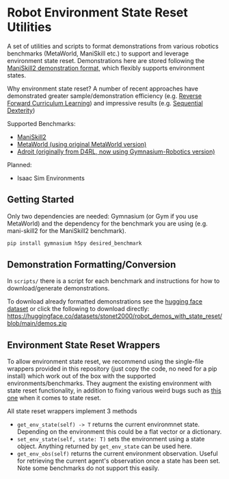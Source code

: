 # Robot Environment State Reset Utilities

A set of utilities and scripts to format demonstrations from various robotics benchmarks (MetaWorld, ManiSkill etc.) to support and leverage environment state reset. Demonstrations here are stored following the [ManiSkill2 demonstration format](https://haosulab.github.io/ManiSkill2/concepts/demonstrations.html#format), which flexibly supports environment states.

Why environment state reset? A number of recent approaches have demonstrated greater sample/demonstration efficiency (e.g. [Reverse Forward Curriculum Learning](https://stoneztao.com/rfcl)) and impressive results (e.g. [Sequential Dexterity](https://sequential-dexterity.github.io/))

Supported Benchmarks:
- [ManiSkill2](https://github.com/haosulab/ManiSkill2)
- [MetaWorld (using original MetaWorld version)](https://github.com/Farama-Foundation/Metaworld)
- [Adroit (originally from D4RL, now using Gymnasium-Robotics version)](https://github.com/Farama-Foundation/Gymnasium-Robotics)

Planned:
- Isaac Sim Environments

## Getting Started

Only two dependencies are needed: Gymnasium (or Gym if you use MetaWorld) and the dependency for the benchmark you are using (e.g. mani-skill2 for the ManiSkill2 benchmark).

```bash
pip install gymnasium h5py desired_benchmark
```


## Demonstration Formatting/Conversion

In `scripts/` there is a script for each benchmark and instructions for how to download/generate demonstrations.

To download already formatted demonstrations see the [hugging face dataset](https://huggingface.co/datasets/stonet2000/robot_demos_with_state_reset) or click the following to download directly: https://huggingface.co/datasets/stonet2000/robot_demos_with_state_reset/blob/main/demos.zip

## Environment State Reset Wrappers

To allow environment state reset, we recommend using the single-file wrappers provided in this repository (just copy the code, no need for a pip install) which work out of the box with the supported environments/benchmarks. They augment the existing environment with state reset functionality, in addition to fixing various weird bugs such as [this one](https://github.com/Farama-Foundation/Gymnasium-Robotics/issues/165) when it comes to state reset.

All state reset wrappers implement 3 methods

- `get_env_state(self) -> T` returns the current environmnet state. Depending on the environment this could be a flat vector or a dictionary.
- `set_env_state(self, state: T)` sets the environment using a state object. Anything returned by `get_env_state` can be used here.
- `get_env_obs(self)` returns the current environment observation. Useful for retrieving the current agent's observation once a state has been set. Note some benchmarks do not support this easily.